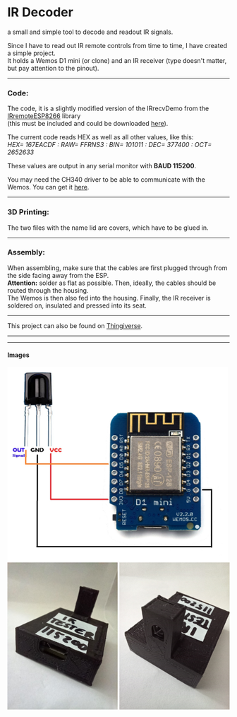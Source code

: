 # IR Decoder
a small and simple tool to decode and readout IR signals.

Since I have to read out IR remote controls from time to time, I have created a simple project.\
It holds a Wemos D1 mini (or clone) and an IR receiver (type doesn't matter, but pay attention to the pinout).

----
### Code:
The code, it is a slightly modified version of the IRrecvDemo from the [IRremoteESP8266](https://github.com/crankyoldgit/IRremoteESP8266 "IRremoteESP8266") library \
(this must be included and could be downloaded [here](https://github.com/crankyoldgit/IRremoteESP8266/blob/master/src/IRremoteESP8266.h "here")).

The current code reads HEX as well as all other values, like this:\
*HEX= 167EACDF : RAW= FFRNS3 : BIN= 101011 : DEC= 377400 : OCT= 2652633*

These values are output in any serial monitor with **BAUD 115200**.

You may need the CH340 driver to be able to communicate with the Wemos. You can get it [here](https://www.wemos.cc/en/latest/ch340_driver.html "here").

-----
### 3D Printing:
The two files with the name lid are covers, which have to be glued in.

-----
### Assembly:
When assembling, make sure that the cables are first plugged through from the side facing away from the ESP.\
**Attention:** solder as flat as possible.
Then, ideally, the cables should be routed through the housing.\
The Wemos is then also fed into the housing.
Finally, the IR receiver is soldered on, insulated and pressed into its seat.

---

This project can also be found on [Thingiverse](https://www.thingiverse.com/thing:6633395 "Thingiverse").

---
---
#### Images
<img src="https://github.com/TueftelTyp/irDecoder/blob/main/images/wiring.jpg" width="500"> \
<img src="https://github.com/TueftelTyp/irDecoder/blob/main/images/back.jpg" width="250"> <img src="https://github.com/TueftelTyp/irDecoder/blob/main/images/front.jpg" width="250"> 
